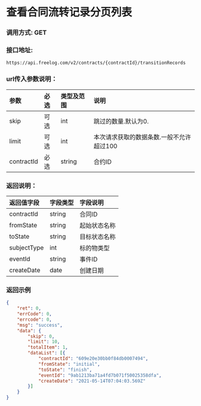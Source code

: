 # 查看合同流转记录分页列表

### 调用方式: GET

### 接口地址:

```
https://api.freelog.com/v2/contracts/{contractId}/transitionRecords
```

### url传入参数说明：

| 参数 | 必选 | 类型及范围 | 说明 |
| :--- | :--- | :--- | :--- |
| skip | 可选 | int  | 跳过的数量.默认为0.               |
| limit | 可选| int  | 本次请求获取的数据条数.一般不允许超过100 |
| contractId | 必选 | string | 合约ID |


### 返回说明：

| 返回值字段 | 字段类型 | 字段说明 |
| :--- | :--- | :--- |
| contractId | string | 合同ID |
| fromState | string | 起始状态名称 |
| toState | string | 目标状态名称 |
| subjectType | int | 标的物类型 |
| eventId | string | 事件ID |
| createDate | date | 创建日期 |

### 返回示例

```json
{
	"ret": 0,
	"errCode": 0,
	"errcode": 0,
	"msg": "success",
	"data": {
		"skip": 0,
		"limit": 10,
		"totalItem": 1,
		"dataList": [{
			"contractId": "609e20e30bb0f84db0007494",
			"fromState": "initial",
			"toState": "finish",
			"eventId": "9ab1213ba71a4fd7b071f50025358dfa",
			"createDate": "2021-05-14T07:04:03.569Z"
		}]
	}
}

```
